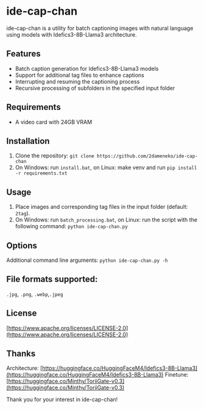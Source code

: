 # ide-cap-chan
ide-cap-chan is a utility for batch captioning images with natural language using models with Idefics3-8B-Llama3 architecture.

## Features
* Batch caption generation for Idefics3-8B-Llama3 models
* Support for additional tag files to enhance captions
* Interrupting and resuming the captioning process
* Recursive processing of subfolders in the specified input folder

## Requirements
* A video card with 24GB VRAM

## Installation
1. Clone the repository: `git clone https://github.com/2dameneko/ide-cap-chan`
2. On Windows: run `install.bat`, on Linux: make venv and run `pip install -r requirements.txt`

## Usage
1. Place images and corresponding tag files in the input folder (default: `2tag`).
2. On Windows: run `batch_processing.bat`, on Linux: run the script with the following command: `python ide-cap-chan.py`

## Options
Additional command line arguments: `python ide-cap-chan.py -h`

## File formats supported:
`.jpg`, `.png`, `.webp`,`.jpeg`

## License
[https://www.apache.org/licenses/LICENSE-2.0](https://www.apache.org/licenses/LICENSE-2.0)


## Thanks
Architecture: [https://huggingface.co/HuggingFaceM4/Idefics3-8B-Llama3](https://huggingface.co/HuggingFaceM4/Idefics3-8B-Llama3)
Finetune: [https://huggingface.co/Minthy/ToriiGate-v0.3](https://huggingface.co/Minthy/ToriiGate-v0.3)

Thank you for your interest in ide-cap-chan!
